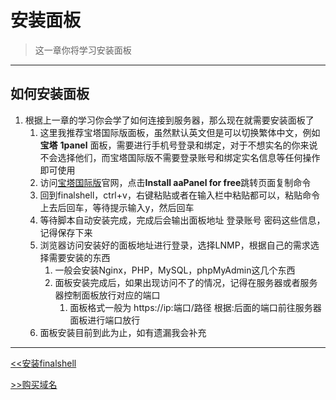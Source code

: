 # 安装面板

> 这一章你将学习安装面板

---

## 如何安装面板

1. 根据上一章的学习你会学了如何连接到服务器，那么现在就需要安装面板了
    1. 这里我推荐宝塔国际版面板，虽然默认英文但是可以切换繁体中文，例如 **宝塔** **1panel** 面板，需要进行手机号登录和绑定，对于不想实名的你来说不会选择他们，而宝塔国际版不需要登录账号和绑定实名信息等任何操作即可使用
    2. 访问[宝塔国际版](https://www.aapanel.com)官网，点击**Install aaPanel for free**跳转页面复制命令
    3. 回到finalshell，ctrl+v，右键粘贴或者在输入栏中粘贴都可以，粘贴命令上去后回车，等待提示输入y，然后回车
    4. 等待脚本自动安装完成，完成后会输出面板地址 登录账号 密码这些信息，记得保存下来
    5. 浏览器访问安装好的面板地址进行登录，选择LNMP，根据自己的需求选择需要安装的东西
        1. 一般会安装Nginx，PHP，MySQL，phpMyAdmin这几个东西
        2. 面板安装完成后，如果出现访问不了的情况，记得在服务器或者服务器控制面板放行对应的端口
            1. 面板格式一般为 https://ip:端口/路径 根据:后面的端口前往服务器面板进行端口放行
    6. 面板安装目前到此为止，如有遗漏我会补充
    
---

[<<安装finalshell](01/finalshell/)

[>>购买域名](01/yuming/)